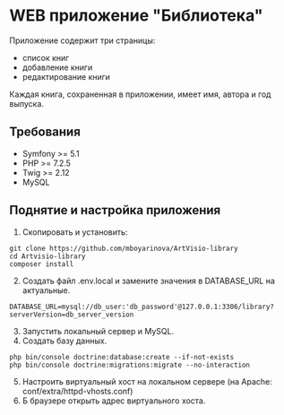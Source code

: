 # WEB приложение "Библиотека"

Приложение содержит три страницы:
* список книг
* добавление книги
* редактирование книги

Каждая книга, сохраненная в приложении, имеет имя, автора и год выпуска.

## Требования

* Symfony >= 5.1
* PHP >= 7.2.5
* Twig >= 2.12
* MySQL

## Поднятие и настройка приложения

1. Скопировать и установить:
```
git clone https://github.com/mboyarinova/ArtVisio-library
cd Artvisio-library
composer install
```
2. Создать файл .env.local и замените значения в DATABASE_URL на актуальные.
```
DATABASE_URL=mysql://db_user:'db_password'@127.0.0.1:3306/library?serverVersion=db_server_version
```
3. Запустить локальный сервер и MySQL.
4. Создать базу данных.
```
php bin/console doctrine:database:create --if-not-exists
php bin/console doctrine:migrations:migrate --no-interaction
```
5. Настроить виртуальный хост на локальном сервере (на Apache: conf/extra/httpd-vhosts.conf)
5. Б браузере открыть адрес виртуального хоста.
